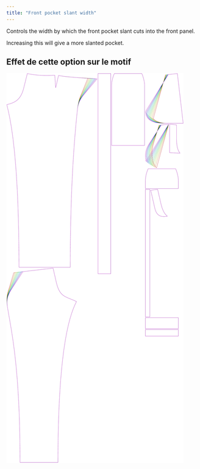 ```yaml
---
title: "Front pocket slant width"
---
```


Controls the width by which the front pocket slant cuts into the front panel.

Increasing this will give a more slanted pocket.

## Effet de cette option sur le motif

![Cette image montre l'effet de cette option en superposant plusieurs variantes qui ont une valeur différente pour cette option](charlie_frontpocketslantwidth_sample.svg "Effet de cette option sur le modèle")
